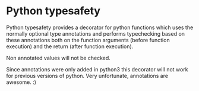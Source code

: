 Python typesafety
====

Python typesafety provides a decorator for python functions which uses the normally optional type annotations and performs typechecking based on these annotations both on the function arguments (before function execution) and the return (after function execution).

Non annotated values will not be checked.

Since annotations were only added in python3 this decorator will not work for previous versions of python. Very unfortunate, annotations are awesome. :)
